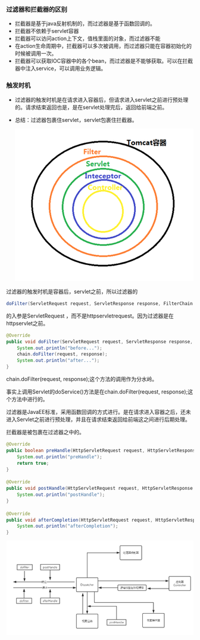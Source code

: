 ### 过滤器和拦截器的区别

- 拦截器是基于java反射机制的，而过滤器是基于函数回调的。
- 拦截器不依赖于servlet容器
- 拦截器可以访问action上下文，值栈里面的对象，而过滤器不能
- 在action生命周期中，拦截器可以多次被调用，而过滤器只能在容器初始化的时候被调用一次。
- 拦截器可以获取IOC容器中的各个bean，而过滤器是不能够获取。可以在拦截器中注入service，可以调用业务逻辑。

### 触发时机

- 过滤器的触发时机是在请求进入容器后，但请求进入servlet之前进行预处理的。请求结束返回也是，是在servlet处理完后，返回给前端之前。

- 总结：过滤器包裹住servlet，servlet包裹住拦截器。

  ![1550999541272](https://github.com/flymecode/MX-Notes/blob/master/image/1550999541272.png)

过滤器的触发时机是容器后，servlet之前，所以过滤器的

```java
doFilter(ServletRequest request, ServletResponse response, FilterChain chain)
```

的入参是ServletRequest ，而不是httpservletrequest。因为过滤器是在httpservlet之前。



```java
@Override
public void doFilter(ServletRequest request, ServletResponse response, FilterChain chain) throws IOException, ServletException {
    System.out.println("before...");
    chain.doFilter(request, response);
    System.out.println("after...");
}
```

chain.doFilter(request, response);这个方法的调用作为分水岭。

事实上调用Servlet的doService()方法是在chain.doFilter(request, response);这个方法中进行的。

过滤器是JavaEE标准，采用函数回调的方式进行。是在请求进入容器之后，还未进入Servlet之前进行预处理，并且在请求结束返回给前端这之间进行后期处理。

拦截器是被包裹在过滤器之中的。

```java
@Override
public boolean preHandle(HttpServletRequest request, HttpServletResponse response, Object handler) throws Exception {
    System.out.println("preHandle");
    return true;
}

@Override
public void postHandle(HttpServletRequest request, HttpServletResponse response, Object handler, ModelAndView modelAndView) throws Exception {
    System.out.println("postHandle");
}

@Override
public void afterCompletion(HttpServletRequest request, HttpServletResponse response, Object handler, Exception ex) throws Exception {
    System.out.println("afterCompletion");
}
```

![1551001190293](https://github.com/flymecode/MX-Notes/blob/master/image/1551001190293.png)

